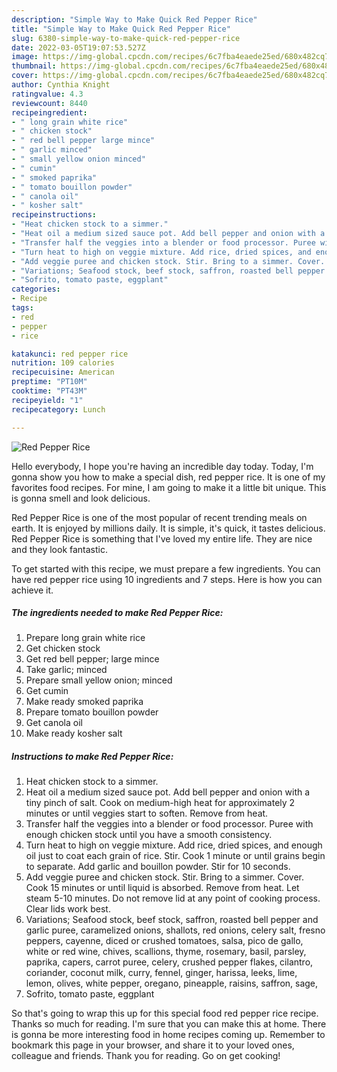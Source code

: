 ```yaml
---
description: "Simple Way to Make Quick Red Pepper Rice"
title: "Simple Way to Make Quick Red Pepper Rice"
slug: 6380-simple-way-to-make-quick-red-pepper-rice
date: 2022-03-05T19:07:53.527Z
image: https://img-global.cpcdn.com/recipes/6c7fba4eaede25ed/680x482cq70/red-pepper-rice-recipe-main-photo.jpg
thumbnail: https://img-global.cpcdn.com/recipes/6c7fba4eaede25ed/680x482cq70/red-pepper-rice-recipe-main-photo.jpg
cover: https://img-global.cpcdn.com/recipes/6c7fba4eaede25ed/680x482cq70/red-pepper-rice-recipe-main-photo.jpg
author: Cynthia Knight
ratingvalue: 4.3
reviewcount: 8440
recipeingredient:
- " long grain white rice"
- " chicken stock"
- " red bell pepper large mince"
- " garlic minced"
- " small yellow onion minced"
- " cumin"
- " smoked paprika"
- " tomato bouillon powder"
- " canola oil"
- " kosher salt"
recipeinstructions:
- "Heat chicken stock to a simmer."
- "Heat oil a medium sized sauce pot. Add bell pepper and onion with a tiny pinch of salt. Cook on medium-high heat for approximately 2 minutes or until veggies start to soften. Remove from heat."
- "Transfer half the veggies into a blender or food processor. Puree with enough chicken stock until you have a smooth consistency."
- "Turn heat to high on veggie mixture. Add rice, dried spices, and enough oil just to coat each grain of rice. Stir. Cook 1 minute or until grains begin to separate. Add garlic and bouillon powder. Stir for 10 seconds."
- "Add veggie puree and chicken stock. Stir. Bring to a simmer. Cover. Cook 15 minutes or until liquid is absorbed. Remove from heat. Let steam 5-10 minutes. Do not remove lid at any point of cooking process. Clear lids work best."
- "Variations; Seafood stock, beef stock, saffron, roasted bell pepper and garlic puree, caramelized onions, shallots, red onions, celery salt, fresno peppers, cayenne, diced or crushed tomatoes, salsa, pico de gallo, white or red wine, chives, scallions, thyme, rosemary, basil, parsley, paprika, capers, carrot puree, celery, crushed pepper flakes, cilantro, coriander, coconut milk, curry, fennel, ginger, harissa, leeks, lime, lemon, olives, white pepper, oregano, pineapple, raisins, saffron, sage,"
- "Sofrito, tomato paste, eggplant"
categories:
- Recipe
tags:
- red
- pepper
- rice

katakunci: red pepper rice 
nutrition: 109 calories
recipecuisine: American
preptime: "PT10M"
cooktime: "PT43M"
recipeyield: "1"
recipecategory: Lunch

---
```



![Red Pepper Rice](https://img-global.cpcdn.com/recipes/6c7fba4eaede25ed/680x482cq70/red-pepper-rice-recipe-main-photo.jpg)

Hello everybody, I hope you're having an incredible day today. Today, I'm gonna show you how to make a special dish, red pepper rice. It is one of my favorites food recipes. For mine, I am going to make it a little bit unique. This is gonna smell and look delicious.



Red Pepper Rice is one of the most popular of recent trending meals on earth. It is enjoyed by millions daily. It is simple, it's quick, it tastes delicious. Red Pepper Rice is something that I've loved my entire life. They are nice and they look fantastic.


To get started with this recipe, we must prepare a few ingredients. You can have red pepper rice using 10 ingredients and 7 steps. Here is how you can achieve it.

<!--inarticleads1-->

##### The ingredients needed to make Red Pepper Rice:

1. Prepare  long grain white rice
1. Get  chicken stock
1. Get  red bell pepper; large mince
1. Take  garlic; minced
1. Prepare  small yellow onion; minced
1. Get  cumin
1. Make ready  smoked paprika
1. Prepare  tomato bouillon powder
1. Get  canola oil
1. Make ready  kosher salt




<!--inarticleads2-->

##### Instructions to make Red Pepper Rice:

1. Heat chicken stock to a simmer.
1. Heat oil a medium sized sauce pot. Add bell pepper and onion with a tiny pinch of salt. Cook on medium-high heat for approximately 2 minutes or until veggies start to soften. Remove from heat.
1. Transfer half the veggies into a blender or food processor. Puree with enough chicken stock until you have a smooth consistency.
1. Turn heat to high on veggie mixture. Add rice, dried spices, and enough oil just to coat each grain of rice. Stir. Cook 1 minute or until grains begin to separate. Add garlic and bouillon powder. Stir for 10 seconds.
1. Add veggie puree and chicken stock. Stir. Bring to a simmer. Cover. Cook 15 minutes or until liquid is absorbed. Remove from heat. Let steam 5-10 minutes. Do not remove lid at any point of cooking process. Clear lids work best.
1. Variations; Seafood stock, beef stock, saffron, roasted bell pepper and garlic puree, caramelized onions, shallots, red onions, celery salt, fresno peppers, cayenne, diced or crushed tomatoes, salsa, pico de gallo, white or red wine, chives, scallions, thyme, rosemary, basil, parsley, paprika, capers, carrot puree, celery, crushed pepper flakes, cilantro, coriander, coconut milk, curry, fennel, ginger, harissa, leeks, lime, lemon, olives, white pepper, oregano, pineapple, raisins, saffron, sage,
1. Sofrito, tomato paste, eggplant




So that's going to wrap this up for this special food red pepper rice recipe. Thanks so much for reading. I'm sure that you can make this at home. There is gonna be more interesting food in home recipes coming up. Remember to bookmark this page in your browser, and share it to your loved ones, colleague and friends. Thank you for reading. Go on get cooking!
